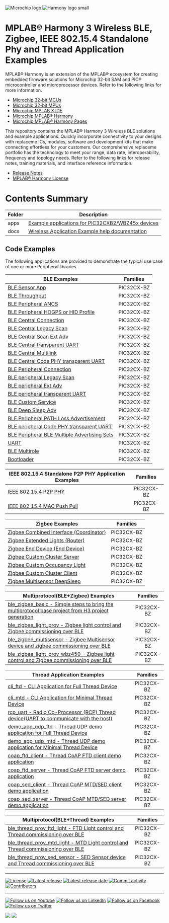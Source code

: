 ![Microchip logo](https://raw.githubusercontent.com/wiki/Microchip-MPLAB-Harmony/Microchip-MPLAB-Harmony.github.io/images/microchip_logo.png)
![Harmony logo small](https://raw.githubusercontent.com/wiki/Microchip-MPLAB-Harmony/Microchip-MPLAB-Harmony.github.io/images/microchip_mplab_harmony_logo_small.png)
# MPLAB® Harmony  3 Wireless BLE, Zigbee, IEEE 802.15.4 Standalone Phy  and Thread Application Examples

MPLAB® Harmony  is an extension of the MPLAB® ecosystem for creating
embedded firmware solutions for Microchip 32-bit SAM and PIC® microcontroller
and microprocessor devices.  Refer to the following links for more information.

- [Microchip 32-bit MCUs](https://www.microchip.com/design-centers/32-bit)
- [Microchip 32-bit MPUs](https://www.microchip.com/design-centers/32-bit-mpus)
- [Microchip MPLAB X IDE](https://www.microchip.com/mplab/mplab-x-ide)
- [Microchip MPLAB® Harmony](https://www.microchip.com/mplab/mplab-harmony)
- [Microchip MPLAB® Harmony Pages](https://microchip-mplab-harmony.github.io/)

This repository contains the MPLAB® Harmony 3 Wireless BLE solutions and example applications. Quickly incorporate connectivity to your designs with replaceme ICs, modules, software and development kits that make connecting effortless for your customers. Our comprehensive replaceme portfolio has the technology to meet your range, data rate, interoperability, frequency and topology needs. Refer to the following links for release notes, training materials, and interface reference information.

- [Release Notes](./release_notes.md)
- [MPLAB® Harmony License](mplab_harmony_license.md)


# Contents Summary

| Folder     | Description                                               |
| ---        | ---                                                       |
| apps       | [Example applications for PIC32CXB2/WBZ45x devices](./apps/readme.md)         |
| docs       | [Wireless Application Example help documentation](https://onlinedocs.microchip.com/Oxy/GUID-A5330D3A-9F51-4A26-B71D-8503A493DF9C-en-US-3/index.html?GUID-7663617B-0DD1-45FA-86B5-EB0778A5A424)                       |


## Code Examples

The following applications are provided to demonstrate the typical use case of one or more Peripheral libraries.

| BLE Examples | Families |
| --- | :---: |
| [BLE Sensor App](apps/ble/advanced_applications/ble_sensor/readme.md) | PIC32CX-BZ |
| [BLE Throughput](apps/ble/advanced_applications/ble_throughput/readme.md) | PIC32CX-BZ |
| [BLE Peripheral ANCS](apps/ble/advanced_applications/ble_ancs_app/readme.md) | PIC32CX-BZ |
| [BLE Peripheral HOGPS or HID Profile](apps/ble/advanced_applications/ble_hogps_app/readme.md) | PIC32CX-BZ |
| [BLE Central Connection](apps/ble/building_blocks/central/central_conn/readme.md) | PIC32CX-BZ |
| [BLE Central Legacy Scan](apps/ble/building_blocks/central/legacy_scan/readme.md) | PIC32CX-BZ |
| [BLE Central Scan Ext Adv](apps/ble/building_blocks/central/scan_ext_adv/readme.md) | PIC32CX-BZ |
| [BLE Central transparent UART](apps/ble/building_blocks/central/profiles_services/central_trp_uart/readme.md) | PIC32CX-BZ |
| [BLE Central Multilink](apps/ble/building_blocks/central/profiles_services/multilink/readme.md) | PIC32CX-BZ |
| [BLE Central Code PHY transparent UART](apps/ble/building_blockscentral/profiles_services/central_trp_uart_codedPhy/readme.md) | PIC32CX-BZ |
| [BLE Peripheral Connection](apps/ble/building_blocks/peripheral/peripheral_conn/readme.md) | PIC32CX-BZ |
| [BLE peripheral Legacy Scan](apps/ble/building_blocks/peripheral/legacy_adv/readme.md) | PIC32CX-BZ |
| [BLE peripheral Ext Adv](apps/ble/building_blocks/peripheral/ext_adv/readme.md) | PIC32CX-BZ |
| [BLE peripheral transparent UART](apps/ble/building_blocks/peripheral/profiles_services/custom_service/readme.md) | PIC32CX-BZ |
| [BLE Custom Service](apps/ble/building_blocks/peripheral/profiles_services/peripheral_trp_uart/readme.md) | PIC32CX-BZ |
| [BLE Deep Sleep Adv](apps/ble/building_blocks/peripheral/deep_sleep_adv/readme.md) | PIC32CX-BZ |
| [BLE Peripheral PATH Loss Advertisement](apps/ble/building_blocks/peripheral/legacy_adv_pathloss/readme.md) | PIC32CX-BZ |
| [BLE peripheral Code PHY transparent UART](apps/ble/building_blocks/peripheral/profiles_services/peripheral_trp_uart_codedPhy/readme.md) | PIC32CX-BZ |
| [BLE Peripheral BLE Multiple Advertising Sets](apps/ble/building_blocks/peripheral/two_set_adv/readme.md) | PIC32CX-BZ |
| [UART](apps/ble/building_blocks/chip_peripherals/uart_hello_world/readme.md) | PIC32CX-BZ |
| [BLE Multirole](apps/ble/building_blocks/multirole/multilink/readme.md) | PIC32CX-BZ |
| [Bootloader](apps/bootloader/bootloader) | PIC32CX-BZ |





| IEEE 802.15.4 Standalone P2P PHY Application Examples | Families |
| --- | :---: |
| [IEEE 802.15.4 P2P PHY](apps/ieee_802_15_4/PHY/readme.md) | PIC32CX-BZ |
| [IEEE 802 15.4 MAC Push Pull](apps/ieee_802_15_4/MAC/readme.md) | PIC32CX-BZ |

| Zigbee Examples | Families |
| --- | :---: |
| [Zigbee Combined Interface (Coordinator)](apps/zigbee/combinedInterface/readme.md) | PIC32CX-BZ |
| [Zigbee Extended Lights (Router)](apps/zigbee/ext_light/readme.md) | PIC32CX-BZ |
| [Zigbee End Device (End Device)](apps/zigbee/multisensor/readme.md) | PIC32CX-BZ |
| [Zigbee Custom Cluster Server](apps/zigbee/custom_cluster_server/readme.md) | PIC32CX-BZ |
| [Zigbee Custom Occupancy Light](apps/zigbee/custom_occupancy_light/readme.md) | PIC32CX-BZ |
| [Zigbee Custom Cluster Client](apps/zigbee/custome_cluster_client/readme.md) | PIC32CX-BZ |
| [Zigbee Multisensor DeepSleep](apps/zigbee/multisensor_deepSleep/readme.md) | PIC32CX-BZ |

| Multiprotocol(BLE+Zigbee) Examples | Families |
| --- | :---: |
| [ble_zigbee_basic - Simple steps to bring the multiprotocol base project from H3 project generation](apps/multiprotocol/ble_zigbee_basic/readme.md) | PIC32CX-BZ |
| [ble_zigbee_light_prov - Zigbee light control and Zigbee commissioning over BLE](apps/multiprotocol/ble_zigbee_light_prov/readme.md) | PIC32CX-BZ |
| [ble_zigbee_multisensor - Zigbee Multisensor device and zigbee commissioning over BLE](apps/multiprotocol/ble_zigbee_multisensor/readme.md) | PIC32CX-BZ |
| [ble_zigbee_light_prov_wbz450 - Zigbee light control and Zigbee commissioning over BLE](apps/multiprotocol/ble_zigbee_light_prov_wbz450/readme.md) | PIC32CX-BZ |

| Thread Application Examples | Families |
| --- | :---: |
| [cli_ftd - CLI Application for Full Thread Device](apps/thread/building_blocks/cli/readme.md) | PIC32CX-BZ |
| [cli_mtd - CLI Application for Minimal Thread Device](apps/thread/building_blocks/cli/readme.md) | PIC32CX-BZ |
| [rcp_uart - Radio Co-Processor (RCP) Thread device(UART to communicate with the host)](apps/thread/building_blocks/rcp_uart/readme.md) | PIC32CX-BZ |
| [demo_app_udp_ftd - Thread UDP demo application for Full Thread Device](apps/thread/building_blocks/demo_app_udp/readme.md) | PIC32CX-BZ |
| [demo_app_udp_mtd - Thread UDP demo application for Minimal Thread Device](apps/thread/building_blocks/demo_app_udp/readme.md) | PIC32CX-BZ |
| [coap_ftd_client - Thread CoAP FTD client demo application](apps/thread/advanced_applications/CoAP/coap_ftd_client/readme.md) | PIC32CX-BZ |
| [coap_ftd_server - Thread CoAP FTD server demo application](apps/thread/advanced_applications/CoAP/coap_ftd_server/readme.md) | PIC32CX-BZ |
| [coap_sed_client - Thread CoAP MTD/SED client demo application](apps/thread/advanced_applications/CoAP/coap_sed_client/readme.md) | PIC32CX-BZ |
| [coap_sed_server - Thread CoAP MTD/SED server demo application](apps/thread/advanced_applications/CoAP/coap_sed_server/readme.md) | PIC32CX-BZ |

| Multiprotocol(BLE+Thread) Examples | Families |
| --- | :---: |
| [ble_thread_prov_ftd_light - FTD Light control and Thread commissioning over BLE](apps/multiprotocol/ble_thread_prov_ftd_light/readme.md) | PIC32CX-BZ |
| [ble_thread_prov_mtd_light - MTD Light control and Thread commissioning over BLE](apps/multiprotocol/ble_thread_prov_mtd_light/readme.md) | PIC32CX-BZ |
| [ble_thread_prov_sed_sensor - SED Sensor device and Thread commissioning over BLE](apps/multiprotocol/ble_thread_prov_sed_sensor/readme.md) | PIC32CX-BZ |

____

[![License](https://img.shields.io/badge/license-Harmony%20license-orange.svg)](https://github.com/Microchip-MPLAB-Harmony/wireless_apps_pic32cxbz2_wbz45/blob/master/mplab_harmony_license.md)
[![Latest release](https://img.shields.io/github/release/Microchip-MPLAB-Harmony/wireless_apps_pic32cxbz2_wbz45.svg)](https://github.com/Microchip-MPLAB-Harmony/wireless_apps_pic32cxbz2_wbz45/releases/latest)
[![Latest release date](https://img.shields.io/github/release-date/Microchip-MPLAB-Harmony/wireless_apps_pic32cxbz2_wbz45.svg)](https://github.com/Microchip-MPLAB-Harmony/wireless_apps_pic32cxbz2_wbz45/releases/latest)
[![Commit activity](https://img.shields.io/github/commit-activity/y/Microchip-MPLAB-Harmony/wireless_apps_pic32cxbz2_wbz45.svg)](https://github.com/Microchip-MPLAB-Harmony/wireless_apps_pic32cxbz2_wbz45/graphs/commit-activity)
[![Contributors](https://img.shields.io/github/contributors-anon/Microchip-MPLAB-Harmony/wireless_apps_pic32cxbz2_wbz45.svg)]()

____

[![Follow us on Youtube](https://img.shields.io/badge/Youtube-Follow%20us%20on%20Youtube-red.svg)](https://www.youtube.com/user/MicrochipTechnology)
[![Follow us on LinkedIn](https://img.shields.io/badge/LinkedIn-Follow%20us%20on%20LinkedIn-blue.svg)](https://www.linkedin.com/company/microchip-technology)
[![Follow us on Facebook](https://img.shields.io/badge/Facebook-Follow%20us%20on%20Facebook-blue.svg)](https://www.facebook.com/microchiptechnology/)
[![Follow us on Twitter](https://img.shields.io/twitter/follow/MicrochipTech.svg?style=social)](https://twitter.com/MicrochipTech)

[![](https://img.shields.io/github/stars/Microchip-MPLAB-Harmony/wireless_apps_pic32cxbz2_wbz45.svg?style=social)]()
[![](https://img.shields.io/github/watchers/Microchip-MPLAB-Harmony/wireless_apps_pic32cxbz2_wbz45.svg?style=social)]()
